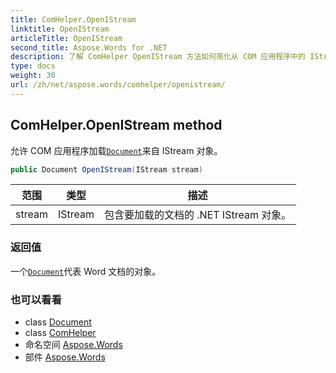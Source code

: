 ```yaml
---
title: ComHelper.OpenIStream
linktitle: OpenIStream
articleTitle: OpenIStream
second_title: Aspose.Words for .NET
description: 了解 ComHelper OpenIStream 方法如何简化从 COM 应用程序中的 IStream 对象加载文档的过程，从而实现无缝集成。
type: docs
weight: 30
url: /zh/net/aspose.words/comhelper/openistream/
---
```

## ComHelper.OpenIStream method

允许 COM 应用程序加载[`Document`](../../document/)来自 IStream 对象。

```csharp
public Document OpenIStream(IStream stream)
```

| 范围 | 类型 | 描述 |
| --- | --- | --- |
| stream | IStream | 包含要加载的文档的 .NET IStream 对象。 |

### 返回值

一个[`Document`](../../document/)代表 Word 文档的对象。

### 也可以看看

* class [Document](../../document/)
* class [ComHelper](../)
* 命名空间 [Aspose.Words](../../../aspose.words/)
* 部件 [Aspose.Words](../../../)
